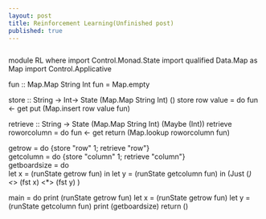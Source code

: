 ```yaml
---
layout: post
title: Reinforcement Learning(Unfinished post)
published: true
---
```








```haskell
```
module RL where
import Control.Monad.State
import qualified Data.Map as Map
import Control.Applicative

fun :: Map.Map String Int
fun = Map.empty

store :: String -> Int-> State (Map.Map String Int) ()
store row value = do
  fun <- get
  put (Map.insert row value fun)

retrieve :: String -> State (Map.Map String Int) (Maybe (Int))
retrieve roworcolumn = do
  fun <- get
  return (Map.lookup roworcolumn fun) 

getrow = do {store "row" 1; retrieve "row"}  
getcolumn = do {store "column" 1; retrieve "column"}  
getboardsize = do   
           let x = (runState getrow fun) in
             let y = (runState getcolumn fun) in
                (Just (*) <*> (fst x)  <*>  (fst y) )

main =  do print (runState getrow fun)
           let x = (runState getrow fun)
           let y = (runState getcolumn fun)
           print (getboardsize)
           return ()
 
